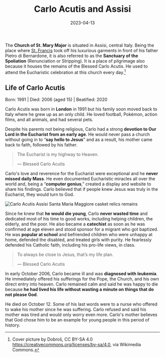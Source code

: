 ﻿---
title: Carlo Acutis and Assisi
featuredImage: acutis.jpg
format: Article
date: 2023-04-13
category:
  - Pilgrimage
  - History
excerpt: The Church of St. Mary Major in Assisi, Italy is a place of pilgrimage as it houses the remains of Blessed Carlo Acutis, who attended daily Mass there. Carlo was a computer genius with exceptional love and reverence for the Eucharist, and dedicated his time to good works and defending his Catholic faith. He was diagnosed with leukemia at age 15 and remained calm, offering his sufferings for the Church and his own entry into heaven. Carlo's mother believes he was chosen to be an example for young people.
---
The **Church of St. Mary Major** is situated in Assisi, central Italy. Being the place where [St. Francis](https://www.britannica.com/biography/Saint-Francis-of-Assisi) took off his luxurious garments in front of his father Pietro di Bernardone, it is also referred to as the **Sanctuary of the Spoliation** (Renunciation or Stripping). It is a place of pilgrimage also because it houses the remains of the Blessed Carlo Acutis. He used to attend the Eucharistic celebration at this church every day.[^1]

## Life of Carlo Acutis

Born: 1991 | Died: 2006 (aged 15) | Beatified: 2020

Carlo Acutis was born in **London** in 1991 but his family soon moved back to Italy where he grew up as an only child. He loved football, Pokémon, action films, and all animals, and had several pets.

Despite his parents not being religious, Carlo had a strong **devotion to Our Lord in the Eucharist from an early age**. He would never pass a church without going in to “**say hello to Jesus**” and as a result, his mother came back to faith, followed by his father.

> The Eucharist is my highway to Heaven.
>
> — Blessed Carlo Acutis

Carlo's love and reverence for the Eucharist were exceptional and he **never missed daily Mass**. He even documented Eucharistic miracles all over the world and, being a “**computer genius**,” created a display and website to share his findings. Carlo believed that if people knew Jesus was truly in the Eucharist, they would turn to God.

![Carlo Acutis Assisi Santa Maria Maggiore casket relics remains](acutis-assisi.jpg 'Carlo Acutis\'s tomb at the Church of Saint Mary Major in Assisi. By Dobroš, CC BY-SA 4.0 <https://creativecommons.org/licenses/by-sa/4.0>, via Wikimedia Commons.')

Since he knew that **he would die young**, Carlo **never wasted time** and dedicated most of his time to good works, including helping children, the elderly, and the poor. He also became a **catechist** as soon as he was confirmed at age eleven and stood sponsor for a migrant who got baptized. He was **popular at school** and befriended children who were unhappy at home, defended the disabled, and treated girls with purity. He fearlessly defended his Catholic faith, including his pro-life views, in class.

> To always be close to Jesus, that’s my life plan.
>
> — Blessed Carlo Acutis

In early October 2006, Carlo became ill and was **diagnosed with leukemia**. He immediately offered his sufferings for the Pope, the Church, and his own direct entry into heaven. Carlo remained calm and said he was happy to die because **he had lived his life without wasting a minute on things that do not please God**.

He died on October 12. Some of his last words were to a nurse who offered to wake his mother since he was suffering. Carlo refused and said his mother was tired and would only worry even more. Carlo's mother believes that God chose him to be an example for young people in this period of history.

[^1]:Cover picture by Dobroš, CC BY-SA 4.0 <https://creativecommons.org/licenses/by-sa/4.0>, via Wikimedia Commons.
